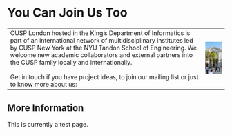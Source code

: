 # You Can Join Us Too

<table>
  <tr>
    <td> 
      CUSP London hosted in the King’s Department of Informatics is part of an international network of multidisciplinary institutes led by CUSP New York at the NYU Tandon School of Engineering. We welcome new academic collaborators and external partners into the CUSP family locally and internationally.
      <br>
      <br>
      Get in touch if you have project ideas, to join our mailing list or just to know more about us:
    </td>
    <td> <img src="./assets/bushHouse.png" alt="Bush House" width = 216px > </td>
 </tr>
</table>

## More Information
This is currently a test page.


